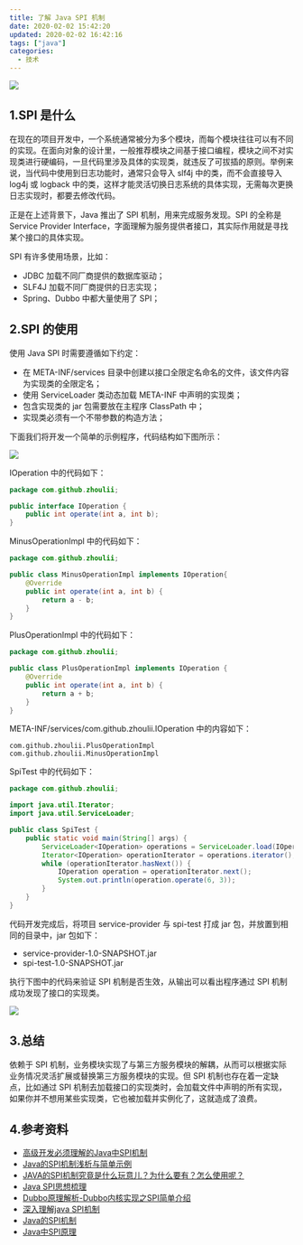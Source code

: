 ```yaml
---
title: 了解 Java SPI 机制
date: 2020-02-02 15:42:20
updated: 2020-02-02 16:42:16
tags: ["java"]
categories:
  - 技术
---
```


![](https://gitee.com/totorooo/assets/raw/master/image/java_spi_logo.png)

<!-- more -->

## 1.SPI 是什么

在现在的项目开发中，一个系统通常被分为多个模块，而每个模块往往可以有不同的实现。在面向对象的设计里，一般推荐模块之间基于接口编程，模块之间不对实现类进行硬编码，一旦代码里涉及具体的实现类，就违反了可拔插的原则。举例来说，当代码中使用到日志功能时，通常只会导入 slf4j 中的类，而不会直接导入 log4j 或 logback 中的类，这样才能灵活切换日志系统的具体实现，无需每次更换日志实现时，都要去修改代码。

正是在上述背景下，Java 推出了 SPI 机制，用来完成服务发现。SPI 的全称是 Service Provider Interface，字面理解为服务提供者接口，其实际作用就是寻找某个接口的具体实现。

SPI 有许多使用场景，比如：

- JDBC 加载不同厂商提供的数据库驱动；
- SLF4J 加载不同厂商提供的日志实现；
- Spring、Dubbo 中都大量使用了 SPI；

## 2.SPI 的使用

使用 Java SPI 时需要遵循如下约定：

- 在 META-INF/services 目录中创建以接口全限定名命名的文件，该文件内容为实现类的全限定名；
- 使用 ServiceLoader 类动态加载 META-INF 中声明的实现类；
- 包含实现类的 jar 包需要放在主程序 ClassPath 中；
- 实现类必须有一个不带参数的构造方法；

下面我们将开发一个简单的示例程序，代码结构如下图所示：

![](https://gitee.com/totorooo/assets/raw/master/image/spi_demo_code_structure.png)

IOperation 中的代码如下：

```java
package com.github.zhoulii;

public interface IOperation {
    public int operate(int a, int b);
}
```

MinusOperationImpl 中的代码如下：

```java
package com.github.zhoulii;

public class MinusOperationImpl implements IOperation{
    @Override
    public int operate(int a, int b) {
        return a - b;
    }
}
```

PlusOperationImpl 中的代码如下：

```java
package com.github.zhoulii;

public class PlusOperationImpl implements IOperation {
    @Override
    public int operate(int a, int b) {
        return a + b;
    }
}
```

META-INF/services/com.github.zhoulii.IOperation 中的内容如下：

```
com.github.zhoulii.PlusOperationImpl
com.github.zhoulii.MinusOperationImpl
```

SpiTest 中的代码如下：

```java
package com.github.zhoulii;

import java.util.Iterator;
import java.util.ServiceLoader;

public class SpiTest {
    public static void main(String[] args) {
        ServiceLoader<IOperation> operations = ServiceLoader.load(IOperation.class);
        Iterator<IOperation> operationIterator = operations.iterator();
        while (operationIterator.hasNext()) {
            IOperation operation = operationIterator.next();
            System.out.println(operation.operate(6, 3));
        }
    }
}
```

代码开发完成后，将项目 service-provider 与 spi-test 打成 jar 包，并放置到相同的目录中，jar 包如下：

- service-provider-1.0-SNAPSHOT.jar
- spi-test-1.0-SNAPSHOT.jar

执行下图中的代码来验证 SPI 机制是否生效，从输出可以看出程序通过 SPI 机制成功发现了接口的实现类。

![](https://gitee.com/totorooo/assets/raw/master/image/result_of_spi_test.png)

## 3.总结

依赖于 SPI 机制，业务模块实现了与第三方服务模块的解耦，从而可以根据实际业务情况灵活扩展或替换第三方服务模块的实现。但 SPI 机制也存在着一定缺点，比如通过 SPI 机制去加载接口的实现类时，会加载文件中声明的所有实现，如果你并不想用某些实现类，它也被加载并实例化了，这就造成了浪费。

## 4.参考资料

- [高级开发必须理解的Java中SPI机制](https://www.jianshu.com/p/46b42f7f593c)
- [Java的SPI机制浅析与简单示例](https://www.cnblogs.com/fengmao/p/8487267.html)
- [JAVA的SPI机制究竟是什么玩意儿？为什么要有？怎么使用呢？](https://blog.csdn.net/qq_15022971/article/details/91409281)
- [Java SPI思想梳理](https://zhuanlan.zhihu.com/p/28909673)
- [Dubbo原理解析-Dubbo内核实现之SPI简单介绍](https://blog.csdn.net/quhongwei_zhanqiu/article/details/41577159)
- [深入理解java SPI机制](https://blog.csdn.net/lemon89/article/details/79189475)
- [Java的SPI机制](https://blog.csdn.net/gallenzhang/article/details/88958800)
- [Java中SPI原理](https://segmentfault.com/a/1190000020422160?utm_source=tag-newest)

